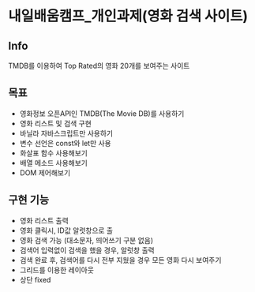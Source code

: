 # 내일배움캠프_개인과제(영화 검색 사이트)
## Info
TMDB를 이용하여 Top Rated의 영화 20개를 보여주는 사이트

## 목표
- 영화정보 오픈API인 TMDB(The Movie DB)를 사용하기
- 영화 리스트 및 검색 구현
- 바닐라 자바스크립트만 사용하기
- 변수 선언은 const와 let만 사용
- 화살표 함수 사용해보기
- 배열 메소드 사용해보기
- DOM 제어해보기


## 구현 기능
- 영화 리스트 출력
- 영화 클릭시, ID값 알럿창으로 출
- 영화 검색 가능 (대소문자, 띄어쓰기 구분 없음)
- 검색어 입력없이 검색을 했을 경우, 알럿창 출력
- 검색 완료 후, 검색어를 다시 전부 지웠을 경우 모든 영화 다시 보여주기
- 그리드를 이용한 레이아웃
- 상단 fixed

